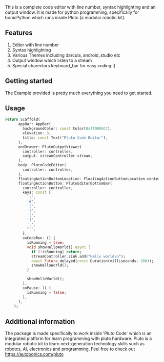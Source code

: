 <!-- 
This README describes the package. If you publish this package to pub.dev,
this README's contents appear on the landing page for your package.

For information about how to write a good package README, see the guide for
[writing package pages](https://dart.dev/guides/libraries/writing-package-pages). 

For general information about developing packages, see the Dart guide for
[creating packages](https://dart.dev/guides/libraries/create-library-packages)
and the Flutter guide for
[developing packages and plugins](https://flutter.dev/developing-packages). 
-->


This is a complete code editor with line number, syntax highlighting and an output window.
It is made for python programming, specifically for bonicPython which runs inside Pluto (a modular robotic kit).

## Features

1) Editor with line number
2) Syntax highlighting
3) Various Themes including darcula, android_studio etc
4) Output window which listen to a stream
5) Special charectors keyboard_bar for easy coding :).


## Getting started

The Example provided is pretty much everything you need to get started.

## Usage


```dart
return Scaffold(
      appBar: AppBar(
        backgroundColor: const Color(0xff0088CC),
        elevation: 0,
        title: const Text("Pluto Code Editor"),
      ),
      endDrawer: PlutoOutputViewer(
        controller: controller,
        output: streamController.stream,
      ),
      body: PlutoCodeEditor(
        controller: controller,
      ),
      floatingActionButtonLocation: FloatingActionButtonLocation.centerDocked,
      floatingActionButton: PlutoEditorBottomBar(
        controller: controller,
        keys: const [
          ':',
          '#',
          '(',
          ')',
          '[',
          ']',
          '.',
          "'",
        ],
        onCodeRun: () {
          isRunning = true;
          void showHelloWorld() async {
            if (!isRunning) return;
            streamController.sink.add("Hello world\n");
            await Future.delayed(const Duration(milliseconds: 200));
            showHelloWorld();
          }

          showHelloWorld();
        },
        onPause: () {
          isRunning = false;
        },
      ),
    );
```

## Additional information

The package is made specifically to work inside 'Pluto Code' which is an integrated platform 
for learn programming with pluto hardware. Pluto is a modular robotic kit to learn next-generation 
technology skills such as robotcs, AI, electronics and programming. Feel free to check out
    https://autobonics.com/pluto